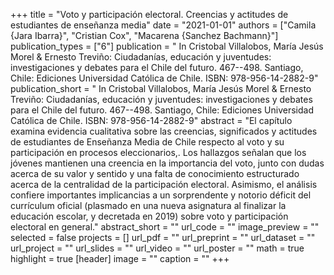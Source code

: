 +++
title = "Voto y participación electoral. Creencias y actitudes de estudiantes de enseñanza media"
date = "2021-01-01"
authors = ["Camila {Jara Ibarra}", "Cristian Cox", "Macarena {Sanchez Bachmann}"]
publication_types = ["6"]
publication = " In Cristobal Villalobos, María Jesús Morel & Ernesto Treviño: Ciudadanías, educación y juventudes: investigaciones y debates para el Chile del futuro.  467--498. Santiago, Chile: Ediciones Universidad Católica de Chile. ISBN: 978-956-14-2882-9"
publication_short = " In Cristobal Villalobos, María Jesús Morel & Ernesto Treviño: Ciudadanías, educación y juventudes: investigaciones y debates para el Chile del futuro.  467--498. Santiago, Chile: Ediciones Universidad Católica de Chile. ISBN: 978-956-14-2882-9"
abstract = "El capítulo examina evidencia cualitativa sobre las creencias, significados y actitudes de estudiantes de Enseñanza Media de Chile respecto al voto y su participación en procesos eleccionarios,. Los hallazgos señalan que los jóvenes mantienen una creencia en la importancia del voto, junto con dudas acerca de su valor y sentido y una falta de conocimiento estructurado acerca de la centralidad de la participación electoral. Asimismo, el análisis confiere importantes implicancias a un sorprendente y notorio déficit del currículum oficial (plasmado en una nueva asignatura al finalizar la educación escolar, y decretada en 2019) sobre voto y participación electoral en general."
abstract_short = ""
url_code = ""
image_preview = ""
selected = false
projects = []
url_pdf = ""
url_preprint = ""
url_dataset = ""
url_project = ""
url_slides = ""
url_video = ""
url_poster = ""
math = true
highlight = true
[header]
image = ""
caption = ""
+++
